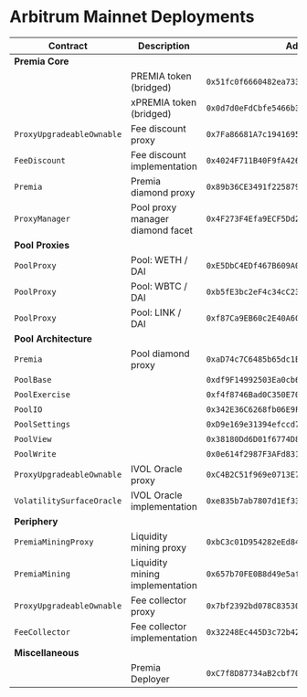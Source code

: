 # Arbitrum Mainnet Deployments

| Contract                  | Description                      | Address                                      |                                                                              |                                                                                                                                                   |
| ------------------------- | -------------------------------- | -------------------------------------------- | ---------------------------------------------------------------------------- | ------------------------------------------------------------------------------------------------------------------------------------------------- |
| **Premia Core**           |                                  |                                              |                                                                              |
|                           | PREMIA token (bridged)           | `0x51fc0f6660482ea73330e414efd7808811a57fa2` | [🔗](https://arbiscan.io/token/0x51fc0f6660482ea73330e414efd7808811a57fa2)   |                                                                                                                                                   |
|                           | xPREMIA token (bridged)          | `0x0d7d0eFdCbfe5466b387e127709F24603920f671` | [🔗](https://arbiscan.io/token/0x0d7d0eFdCbfe5466b387e127709F24603920f671)   |                                                                                                                                                   |
| `ProxyUpgradeableOwnable` | Fee discount proxy               | `0x7Fa86681A7c19416950bAE6c04A5116f3b07116D` | [🔗](https://arbiscan.io/token/0x7Fa86681A7c19416950bAE6c04A5116f3b07116D)   | [📁](https://github.com/Premian-Labs/premia-contracts/blob/60d2175447e9acb79d7b0da3329665eba739302c/contracts/ProxyUpgradeableOwnable.sol)        |
| `FeeDiscount`             | Fee discount implementation      | `0x4024F711B40F9fA42620123Fc179102A53E6A500` | [🔗](https://arbiscan.io/address/0x4024F711B40F9fA42620123Fc179102A53E6A500) | [📁](https://github.com/Premian-Labs/premia-contracts/blob/60d2175447e9acb79d7b0da3329665eba739302c/contracts/staking/FeeDiscount.sol)            |
| `Premia`                  | Premia diamond proxy             | `0x89b36CE3491f2258793C7408Bd46aac725973BA2` | [🔗](https://arbiscan.io/address/0x89b36CE3491f2258793C7408Bd46aac725973BA2) | [📁](https://github.com/Premian-Labs/premia-contracts/blob/60d2175447e9acb79d7b0da3329665eba739302c/contracts/core/Premia.sol)                    |
| `ProxyManager`            | Pool proxy manager diamond facet | `0x4F273F4Efa9ECF5Dd245a338FAd9fe0BAb63B350` | [🔗](https://arbiscan.io/address/0x7bf2392bd078C8353069CffeAcc67c094079be23) | [📁](https://github.com/Premian-Labs/premia-contracts/blob/60d2175447e9acb79d7b0da3329665eba739302c/contracts/core/ProxyManager.sol)              |
| **Pool Proxies**          |                                  |                                              |                                                                              |
| `PoolProxy`               | Pool: WETH / DAI                 | `0xE5DbC4EDf467B609A063c7ea7fAb976C6b9BAa1a` | [🔗](https://arbiscan.io/address/0xE5DbC4EDf467B609A063c7ea7fAb976C6b9BAa1a) | [📁](https://github.com/Premian-Labs/premia-contracts/blob/60d2175447e9acb79d7b0da3329665eba739302c/contracts/pool/PoolProxy.sol)                 |
| `PoolProxy`               | Pool: WBTC / DAI                 | `0xb5fE3bc2eF4c34cC233922dfF2Fcb1B1BF89A38E` | [🔗](https://arbiscan.io/address/0xb5fE3bc2eF4c34cC233922dfF2Fcb1B1BF89A38E) | [📁](https://github.com/Premian-Labs/premia-contracts/blob/60d2175447e9acb79d7b0da3329665eba739302c/contracts/pool/PoolProxy.sol)                 |
| `PoolProxy`               | Pool: LINK / DAI                 | `0xf87Ca9EB60c2E40A6C5Ab14ca291934a95F845Ff` | [🔗](https://arbiscan.io/address/0xf87Ca9EB60c2E40A6C5Ab14ca291934a95F845Ff) | [📁](https://github.com/Premian-Labs/premia-contracts/blob/60d2175447e9acb79d7b0da3329665eba739302c/contracts/pool/PoolProxy.sol)                 |
| **Pool Architecture**     |                                  |                                              |                                                                              |
| `Premia`                  | Pool diamond proxy               | `0xaD74c7C6485b65dc1E38342D390F72d85DeE3411` | [🔗](https://arbiscan.io/address/0xaD74c7C6485b65dc1E38342D390F72d85DeE3411) | [📁](https://github.com/Premian-Labs/premia-contracts/blob/60d2175447e9acb79d7b0da3329665eba739302c/contracts/core/Premia.sol)                    |
| `PoolBase`                |                                  | `0xdf9F14992503Ea0cb61b30ea3b0c5CCE63BE7A33` | [🔗](https://arbiscan.io/address/0xdf9F14992503Ea0cb61b30ea3b0c5CCE63BE7A33) | [📁](https://github.com/Premian-Labs/premia-contracts/blob/bad057297083f1e6f8c68eb77a37aa3086a3143e/contracts/pool/PoolBase.sol)                  |
| `PoolExercise`            |                                  | `0xf4f8746Bad0C350E702585C6A1f602961D5741bF` | [🔗](https://arbiscan.io/address/0xf4f8746Bad0C350E702585C6A1f602961D5741bF) | [📁](https://github.com/Premian-Labs/premia-contracts/blob/bad057297083f1e6f8c68eb77a37aa3086a3143e/contracts/pool/PoolExercise.sol)              |
| `PoolIO`                  |                                  | `0x342E36C6268fb06E9FDdC578Ed5dF013864DD0c8` | [🔗](https://arbiscan.io/address/0x342E36C6268fb06E9FDdC578Ed5dF013864DD0c8) | [📁](https://github.com/Premian-Labs/premia-contracts/blob/bad057297083f1e6f8c68eb77a37aa3086a3143e/contracts/pool/PoolIO.sol)                    |
| `PoolSettings`            |                                  | `0xD9e169e31394efccd78CC0b63a8B09B4D71b705E` | [🔗](https://arbiscan.io/address/0xD9e169e31394efccd78CC0b63a8B09B4D71b705E) | [📁](https://github.com/Premian-Labs/premia-contracts/blob/60d2175447e9acb79d7b0da3329665eba739302c/contracts/pool/PoolSettings.sol)              |
| `PoolView`                |                                  | `0x38180Dd6D01f6774D8060E3aB8d06475125abb56` | [🔗](https://arbiscan.io/address/0x38180Dd6D01f6774D8060E3aB8d06475125abb56) | [📁](https://github.com/Premian-Labs/premia-contracts/blob/5abedb2829f15158a022c617f3eabfa6cc628081/contracts/pool/PoolView.sol)                  |
| `PoolWrite`               |                                  | `0x0e614f2987F3AFd8312C45066f3068FbBdbf2578` | [🔗](https://arbiscan.io/address/0x0e614f2987F3AFd8312C45066f3068FbBdbf2578) | [📁](https://github.com/Premian-Labs/premia-contracts/blob/bad057297083f1e6f8c68eb77a37aa3086a3143e/contracts/pool/PoolWrite.sol)                 |
| `ProxyUpgradeableOwnable` | IVOL Oracle proxy                | `0xC4B2C51f969e0713E799De73b7f130Fb7Bb604CF` | [🔗](https://arbiscan.io/address/0xC4B2C51f969e0713E799De73b7f130Fb7Bb604CF) | [📁](https://github.com/Premian-Labs/premia-contracts/blob/60d2175447e9acb79d7b0da3329665eba739302c/contracts/ProxyUpgradeableOwnable.sol)        |
| `VolatilitySurfaceOracle` | IVOL Oracle implementation       | `0xe835b7ab7807d1Ef33C9fBE1854983292040d7e1` | [🔗](https://arbiscan.io/address/0xe835b7ab7807d1Ef33C9fBE1854983292040d7e1) | [📁](https://github.com/Premian-Labs/premia-contracts/blob/068609722570246c9e7126f394e2638609c71021/contracts/oracle/VolatilitySurfaceOracle.sol) |
| **Periphery**             |                                  |                                              |                                                                              |
| `PremiaMiningProxy`       | Liquidity mining proxy           | `0xbC3c01D954282eEd8433da4359C1ac1443a7d09A` | [🔗](https://arbiscan.io/address/0xbC3c01D954282eEd8433da4359C1ac1443a7d09A) | [📁](https://github.com/Premian-Labs/premia-contracts/blob/60d2175447e9acb79d7b0da3329665eba739302c/contracts/mining/PremiaMiningProxy.sol)       |
| `PremiaMining`            | Liquidity mining implementation  | `0x657b70FE0B8d49e5af63b2f874E403a291358165` | [🔗](https://arbiscan.io/address/0x657b70FE0B8d49e5af63b2f874E403a291358165) | [📁](https://github.com/Premian-Labs/premia-contracts/blob/60d2175447e9acb79d7b0da3329665eba739302c/contracts/mining/PremiaMining.sol)            |
| `ProxyUpgradeableOwnable` | Fee collector proxy              | `0x7bf2392bd078C8353069CffeAcc67c094079be23` | [🔗](https://arbiscan.io/address/0x7bf2392bd078C8353069CffeAcc67c094079be23) | [📁](https://github.com/Premian-Labs/premia-contracts/blob/60d2175447e9acb79d7b0da3329665eba739302c/contracts/ProxyUpgradeableOwnable.sol)        |
| `FeeCollector`            | Fee collector implementation     | `0x32248Ec445D3c72b42f16B040e55BCD5Cf5a8712` | [🔗](https://arbiscan.io/address/0x32248Ec445D3c72b42f16B040e55BCD5Cf5a8712) | [📁](https://github.com/Premian-Labs/premia-contracts/blob/60d2175447e9acb79d7b0da3329665eba739302c/contracts/FeeCollector.sol)                   |
| **Miscellaneous**         |                                  |                                              |                                                                              |
|                           | Premia Deployer                  | `0xC7f8D87734aB2cbf70030aC8aa82abfe3e8126cb` | [🔗](https://arbiscan.io/address/0xC7f8D87734aB2cbf70030aC8aa82abfe3e8126cb) |                                                                                                                                                   |
